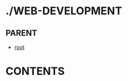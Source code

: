 # ./WEB-DEVELOPMENT  

## PARENT  
*	[root](../README.md)  

# CONTENTS  









































